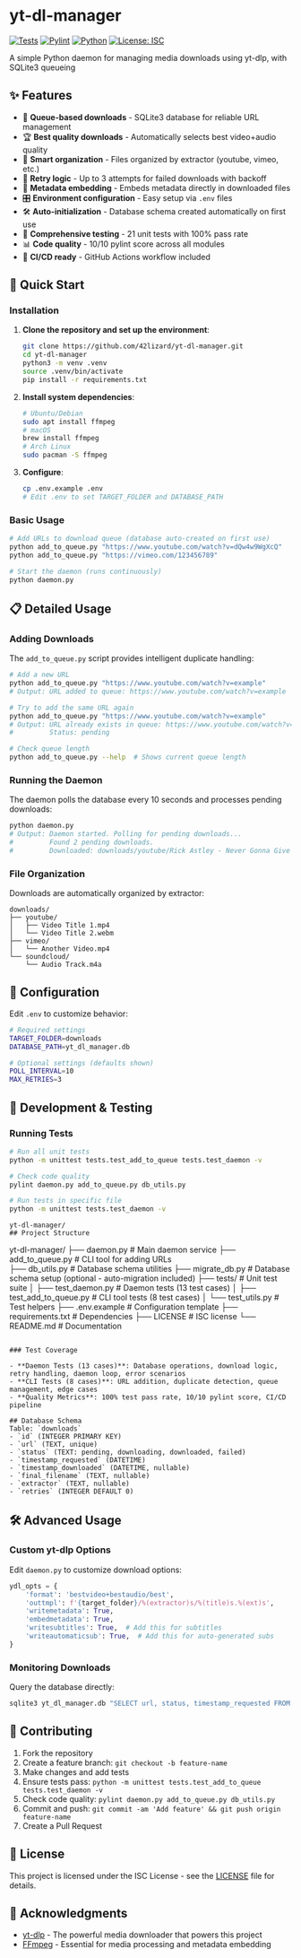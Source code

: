 # yt-dl-manager

[![Tests](https://github.com/42lizard/yt-dl-manager/workflows/Tests/badge.svg)](https://github.com/42lizard/yt-dl-manager/actions/workflows/test.yml)
[![Pylint](https://github.com/42lizard/yt-dl-manager/workflows/Pylint/badge.svg)](https://github.com/42lizard/yt-dl-manager/actions/workflows/pylint.yml)
[![Python](https://img.shields.io/badge/python-3.8%2B-blue)](https://www.python.org/downloads/)
[![License: ISC](https://img.shields.io/badge/License-ISC-blue.svg)](https://opensource.org/licenses/ISC)

A simple Python daemon for managing media downloads using yt-dlp, with SQLite3 queueing
## ✨ Features

- 🎯 **Queue-based downloads** - SQLite3 database for reliable URL management
- 🏆 **Best quality downloads** - Automatically selects best video+audio quality
- 📁 **Smart organization** - Files organized by extractor (youtube, vimeo, etc.)
- 🔄 **Retry logic** - Up to 3 attempts for failed downloads with backoff
- 📝 **Metadata embedding** - Embeds metadata directly in downloaded files
- 🎛️ **Environment configuration** - Easy setup via `.env` files
- 🛠️ **Auto-initialization** - Database schema created automatically on first use
- 🧪 **Comprehensive testing** - 21 unit tests with 100% pass rate
- 📊 **Code quality** - 10/10 pylint score across all modules
- 🚀 **CI/CD ready** - GitHub Actions workflow included

## 🚀 Quick Start

### Installation

1. **Clone the repository and set up the environment**:
   ```bash
   git clone https://github.com/42lizard/yt-dl-manager.git
   cd yt-dl-manager
   python3 -m venv .venv
   source .venv/bin/activate
   pip install -r requirements.txt
   ```

2. **Install system dependencies**:
   ```bash
   # Ubuntu/Debian
   sudo apt install ffmpeg
   # macOS
   brew install ffmpeg
   # Arch Linux
   sudo pacman -S ffmpeg
   ```

3. **Configure**:
   ```bash
   cp .env.example .env
   # Edit .env to set TARGET_FOLDER and DATABASE_PATH
   ```

### Basic Usage

```bash
# Add URLs to download queue (database auto-created on first use)
python add_to_queue.py "https://www.youtube.com/watch?v=dQw4w9WgXcQ"
python add_to_queue.py "https://vimeo.com/123456789"

# Start the daemon (runs continuously)
python daemon.py
```

## 📋 Detailed Usage

### Adding Downloads

The `add_to_queue.py` script provides intelligent duplicate handling:

```bash
# Add a new URL
python add_to_queue.py "https://www.youtube.com/watch?v=example"
# Output: URL added to queue: https://www.youtube.com/watch?v=example

# Try to add the same URL again
python add_to_queue.py "https://www.youtube.com/watch?v=example"
# Output: URL already exists in queue: https://www.youtube.com/watch?v=example
#         Status: pending

# Check queue length
python add_to_queue.py --help  # Shows current queue length
```

### Running the Daemon

The daemon polls the database every 10 seconds and processes pending downloads:

```bash
python daemon.py
# Output: Daemon started. Polling for pending downloads...
#         Found 2 pending downloads.
#         Downloaded: downloads/youtube/Rick Astley - Never Gonna Give You Up.mp4
```

### File Organization

Downloads are automatically organized by extractor:

```
downloads/
├── youtube/
│   ├── Video Title 1.mp4
│   └── Video Title 2.webm
├── vimeo/
│   └── Another Video.mp4
└── soundcloud/
    └── Audio Track.m4a
```

## 🔧 Configuration

Edit `.env` to customize behavior:

```bash
# Required settings
TARGET_FOLDER=downloads
DATABASE_PATH=yt_dl_manager.db

# Optional settings (defaults shown)
POLL_INTERVAL=10
MAX_RETRIES=3
```

## 🧪 Development & Testing

### Running Tests

```bash
# Run all unit tests
python -m unittest tests.test_add_to_queue tests.test_daemon -v

# Check code quality
pylint daemon.py add_to_queue.py db_utils.py

# Run tests in specific file
python -m unittest tests.test_daemon -v
```

```
yt-dl-manager/
## Project Structure
```
yt-dl-manager/
├── daemon.py              # Main daemon service
├── add_to_queue.py        # CLI tool for adding URLs  
├── db_utils.py            # Database schema utilities
├── migrate_db.py          # Database schema setup (optional - auto-migration included)
├── tests/                 # Unit test suite
│   ├── test_daemon.py     # Daemon tests (13 test cases)
│   ├── test_add_to_queue.py # CLI tool tests (8 test cases)
│   └── test_utils.py      # Test helpers
├── .env.example           # Configuration template
├── requirements.txt       # Dependencies
├── LICENSE                # ISC license
└── README.md              # Documentation
```

### Test Coverage

- **Daemon Tests (13 cases)**: Database operations, download logic, retry handling, daemon loop, error scenarios
- **CLI Tests (8 cases)**: URL addition, duplicate detection, queue management, edge cases
- **Quality Metrics**: 100% test pass rate, 10/10 pylint score, CI/CD pipeline

## Database Schema
Table: `downloads`
- `id` (INTEGER PRIMARY KEY)
- `url` (TEXT, unique)
- `status` (TEXT: pending, downloading, downloaded, failed)
- `timestamp_requested` (DATETIME)
- `timestamp_downloaded` (DATETIME, nullable)
- `final_filename` (TEXT, nullable)
- `extractor` (TEXT, nullable)
- `retries` (INTEGER DEFAULT 0)
```

## 🛠️ Advanced Usage

### Custom yt-dlp Options

Edit `daemon.py` to customize download options:

```python
ydl_opts = {
    'format': 'bestvideo+bestaudio/best',
    'outtmpl': f'{target_folder}/%(extractor)s/%(title)s.%(ext)s',
    'writemetadata': True,
    'embedmetadata': True,
    'writesubtitles': True,  # Add this for subtitles
    'writeautomaticsub': True,  # Add this for auto-generated subs
}
```

### Monitoring Downloads

Query the database directly:

```bash
sqlite3 yt_dl_manager.db "SELECT url, status, timestamp_requested FROM downloads ORDER BY timestamp_requested DESC LIMIT 10;"
```

## 🤝 Contributing

1. Fork the repository
2. Create a feature branch: `git checkout -b feature-name`
3. Make changes and add tests
4. Ensure tests pass: `python -m unittest tests.test_add_to_queue tests.test_daemon -v`
5. Check code quality: `pylint daemon.py add_to_queue.py db_utils.py`
6. Commit and push: `git commit -am 'Add feature' && git push origin feature-name`
7. Create a Pull Request

## 📄 License

This project is licensed under the ISC License - see the [LICENSE](LICENSE) file for details.

## 🙏 Acknowledgments

- [yt-dlp](https://github.com/yt-dlp/yt-dlp) - The powerful media downloader that powers this project
- [FFmpeg](https://ffmpeg.org/) - Essential for media processing and metadata embedding
